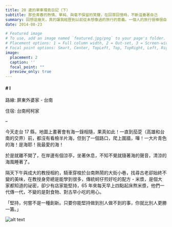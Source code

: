```yaml
---
title: 20 歲的單車環島日記（下）
subtitle: 那些青春的熱情、單純、與毫不保留的笑聲，在回首回憶時，不斷滋養著自己
summary: 回想這幾天，真的讓我經歷到以前從未想像過的旅行的意義。一個人的旅行很棒很自在；兩個人的旅行，有另一番奇妙美好的滋味 ...
date: 2014-08-23

# Featured image
# To use, add an image named `featured.jpg/png` to your page's folder.
# Placement options: 1 = Full column width, 2 = Out-set, 3 = Screen-width
# Focal point options: Smart, Center, TopLeft, Top, TopRight, Left, Right, BottomLeft, Bottom, BottomRight
image:
  placement: 2
  caption: ''
  focal_point: ""
  preview_only: true
---
```


#### # I

路線: 屏東外婆家 - 台南

住宿: 台南柯柯家

–

今天走台 17 縣，地圖上畫著會有海一錄相隨，果真如此！一直到茄萣（高雄和台南的交界）前，都沒有看檢半片海，但到了一個路口，爬上圍牆，嘩！一大片青色的海！是海耶！我最愛的海！

於是就離不開了，在岸邊有個涼亭，坐著休息，不知不覺就隨著海的聲音，清涼的海風睡著了。

隔天下午與成大的教授相約，騎車穿梭於台南熱鬧的大街小巷，找尋古老卻始終不變的美味，在教授身旁總是能學到很多，傳統蚵仔煎好吃的配方 - 米漿，是個大家都知道的祕密，卻少有店家能堅持，65 年來每天早上四點起床熬米漿，他們一代傳一代，不變的是對食物、對古早小吃的用心。

「堅持，何嘗不是一種創新。只要你能堅持做到別人做不到的事，你就比別人更勝一籌。」

![alt text](IMG_8402.jpg "")



